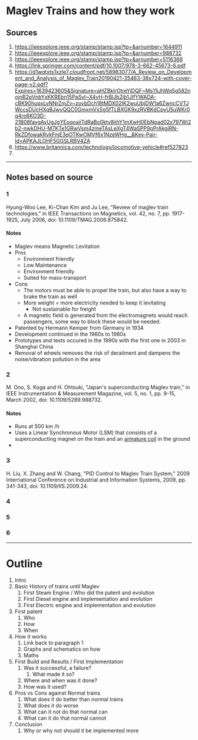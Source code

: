 # Maglev Trains and how they work

## Sources
1. https://ieeexplore.ieee.org/stamp/stamp.jsp?tp=&arnumber=1644911
2. https://ieeexplore.ieee.org/stamp/stamp.jsp?tp=&arnumber=988732
3. https://ieeexplore.ieee.org/stamp/stamp.jsp?tp=&arnumber=5116368
4. https://link.springer.com/content/pdf/10.1007/978-3-662-45673-6.pdf
5. https://d1wqtxts1xzle7.cloudfront.net/58983077/A_Review_on_Development_and_Analysis_of_Maglev_Train20190421-35463-38x724-with-cover-page-v2.pdf?Expires=1639423605&Signature=aHZBkIrOtreYiDQF~Ms11iJhWq5g582nojnB2pVnbYxKKREbn15PaSvI~X4vH-frBlJb2jb1JIfYWADA-cBK90huqxLvNNrZmZv~zovbDch18tMDX02IK2wuUbjDW1a6ZwncCVTJWccsDUcHXqBJwvQQC0GmxmVxSg5fTLBXGK9xzRVBKdCpyU5uWKr0q4ro6KO3D-21B08favgAvUgJgYEoqoaiiTdRaBo0ktv8iihY1mXwH0EbNpad02x797Wi2b2-nwkDHU-M7KTe1GRwVsm4zmeTAsLeXgT4WaSPP9qPrAkgiRN-RkZDfowakRvkFmE3qOTKwOMVf6x1NzeWHg__&Key-Pair-Id=APKAJLOHF5GGSLRBV4ZA 
6. https://www.britannica.com/technology/locomotive-vehicle#ref527823 
7. 

---

## Notes based on source
### 1
Hyung-Woo Lee, Ki-Chan Kim and Ju Lee, "Review of maglev train technologies," in IEEE Transactions on Magnetics, vol. 42, no. 7, pp. 1917-1925, July 2006, doi: 10.1109/TMAG.2006.875842.  

#### Notes
- Maglev means Magnetic Levitation
- Pros
  - Environment friendly
  - Low Maintenance
  - Environment friendly
  - Suited for mass-transport
- Cons
  - The motors must be able to propel the train, but also have a way to brake the train as well
  - More weight = more electricity needed to keep it levitating
    - Not sustainable for freight
  - A magnetic field is generated from the electromagnets would reach passengers, some way to block these would be needed.
- Patented by Hermann Kemper from Germany in 1934
- Development continued in the 1960s to 1980s
- Prototypes and tests occured in the 1990s with the first one in 2003 in Shanghai China
- Removal of wheels removes the risk of derailment and dampens the noise/vibration pollution in the area 

### 2
M. Ono, S. Koga and H. Ohtsuki, "Japan's superconducting Maglev train," in IEEE Instrumentation & Measurement Magazine, vol. 5, no. 1, pp. 9-15, March 2002, doi: 10.1109/5289.988732.  

#### Notes
- Runs at 500 km /h
- Uses a Linear Synchronous Motor (LSM) that consists of a superconducting magnet on the train and an [armature coil](https://en.wikipedia.org/wiki/Armature_(electrical)) in the ground  
- 

### 3
H. Liu, X. Zhang and W. Chang, "PID Control to Maglev Train System," 2009 International Conference on Industrial and Information Systems, 2009, pp. 341-343, doi: 10.1109/IIS.2009.24.

### 4

### 5

### 6


---
# Outline
1. Intro
2. Basic History of trains until Maglev
   1. First Steam Engine / Who did the patent and evolution
   2. First Diesel engine and implementation and evolution
   3. First Electric engine and implementation and evolution
3. First patent
   1. Who
   2. How
   3. When
4. How it works
   1. Link back to paragraph 1
   2. Graphs and schematics on how
   3. Maths
5. First Build and Results / First Implementation
   1. Was it successful, a failure?
      1. What made it so?
   1. Where and when was it done?
   2. How was it used?
7. Pros vs Cons against Normal trains
   1. What does it do better than normal trains
   2. What does it do worse
   3. What can it not do that normal can
   4. What can it do that normal cannot
8. Conclusion
   1. Why or why not should it be implemented more 